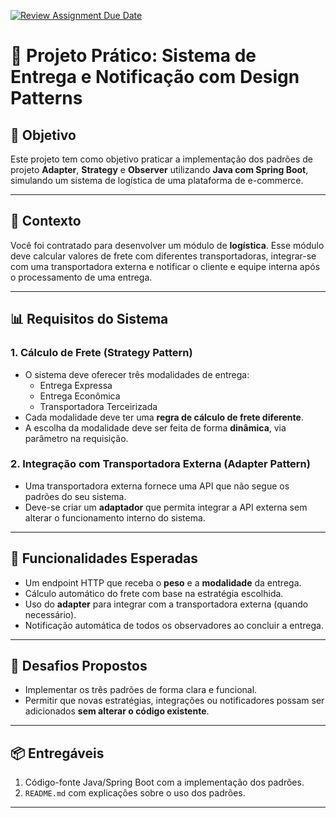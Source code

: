 [![Review Assignment Due Date](https://classroom.github.com/assets/deadline-readme-button-22041afd0340ce965d47ae6ef1cefeee28c7c493a6346c4f15d667ab976d596c.svg)](https://classroom.github.com/a/ZTMgf5TT)
# 📘 Projeto Prático: Sistema de Entrega e Notificação com Design Patterns

## 🌟 Objetivo
Este projeto tem como objetivo praticar a implementação dos padrões de projeto **Adapter**, **Strategy** e **Observer** utilizando **Java com Spring Boot**, simulando um sistema de logística de uma plataforma de e-commerce.

---

## 📖 Contexto
Você foi contratado para desenvolver um módulo de **logística**. Esse módulo deve calcular valores de frete com diferentes transportadoras, integrar-se com uma transportadora externa e notificar o cliente e equipe interna após o processamento de uma entrega.

---

## 📊 Requisitos do Sistema

### 1. Cálculo de Frete (**Strategy Pattern**)
- O sistema deve oferecer três modalidades de entrega:
  - Entrega Expressa
  - Entrega Econômica
  - Transportadora Terceirizada
- Cada modalidade deve ter uma **regra de cálculo de frete diferente**.
- A escolha da modalidade deve ser feita de forma **dinâmica**, via parâmetro na requisição.

### 2. Integração com Transportadora Externa (**Adapter Pattern**)
- Uma transportadora externa fornece uma API que não segue os padrões do seu sistema.
- Deve-se criar um **adaptador** que permita integrar a API externa sem alterar o funcionamento interno do sistema.

---

## 🚀 Funcionalidades Esperadas
- Um endpoint HTTP que receba o **peso** e a **modalidade** da entrega.
- Cálculo automático do frete com base na estratégia escolhida.
- Uso do **adapter** para integrar com a transportadora externa (quando necessário).
- Notificação automática de todos os observadores ao concluir a entrega.

---

## 🧠 Desafios Propostos
- Implementar os três padrões de forma clara e funcional.
- Permitir que novas estratégias, integrações ou notificadores possam ser adicionados **sem alterar o código existente**.

---

## 📦 Entregáveis
1. Código-fonte Java/Spring Boot com a implementação dos padrões.
2. `README.md` com explicações sobre o uso dos padrões.

---


